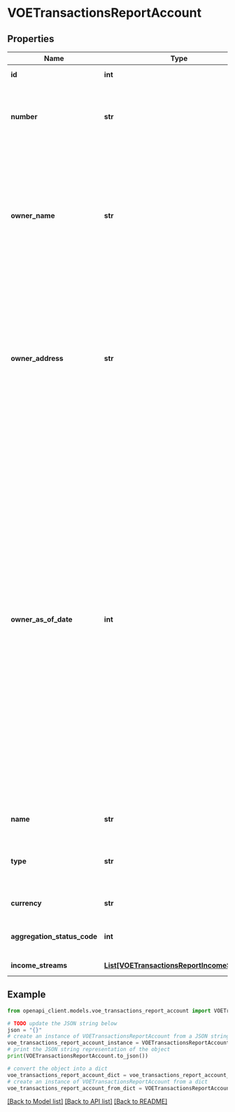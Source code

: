# VOETransactionsReportAccount


## Properties

Name | Type | Description | Notes
------------ | ------------- | ------------- | -------------
**id** | **int** | The ID of the account | [optional] 
**number** | **str** | The account number from the institution (all digits except the last four are obfuscated) | [optional] 
**owner_name** | **str** | The name(s) of the account owner(s). If the owner information is not available, this field will not appear in the report. If the account has multiple owners then all owners will be listed separated by |. | [optional] 
**owner_address** | **str** | The mailing address of the account owner(s). If the owner information is not available, this field will not appear in the report. If the account has multiple owners then the address of the primary owner will be listed. | [optional] 
**owner_as_of_date** | **int** | The ownerAsOfDate field is populated if the account owner information was retrieved from a prior report and will show the created date of that report. Reports always try and aggregate fresh account owner information and only rarely aren&#39;t able to aggregate it. If account owner information is not able to be aggregated, but it was available from a prior report that had that same account, the information from that prior report will be used and this field will be populated. A date in Unix epoch time (in seconds). See: [Handling Epoch Dates and Times](https://developer.mastercard.com/open-banking-us/documentation/errors/error-list/#handling-epoch-dates-and-times). | [optional] 
**name** | **str** | The account name from the institution | [optional] 
**type** | **str** | The list of supported account types * &#x60;checking&#x60; * &#x60;savings&#x60; * &#x60;moneyMarket&#x60; | [optional] 
**currency** | **str** | A currency code for account | [optional] 
**aggregation_status_code** | **int** | The status of the most recent aggregation attempt | [optional] 
**income_streams** | [**List[VOETransactionsReportIncomeStream]**](VOETransactionsReportIncomeStream.md) | A list of income stream records | [optional] 

## Example

```python
from openapi_client.models.voe_transactions_report_account import VOETransactionsReportAccount

# TODO update the JSON string below
json = "{}"
# create an instance of VOETransactionsReportAccount from a JSON string
voe_transactions_report_account_instance = VOETransactionsReportAccount.from_json(json)
# print the JSON string representation of the object
print(VOETransactionsReportAccount.to_json())

# convert the object into a dict
voe_transactions_report_account_dict = voe_transactions_report_account_instance.to_dict()
# create an instance of VOETransactionsReportAccount from a dict
voe_transactions_report_account_from_dict = VOETransactionsReportAccount.from_dict(voe_transactions_report_account_dict)
```
[[Back to Model list]](../README.md#documentation-for-models) [[Back to API list]](../README.md#documentation-for-api-endpoints) [[Back to README]](../README.md)


